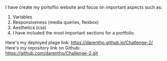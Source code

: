 I have create my portoflio website and focus on important aspects such as:

1. Variables
2. Responsiveness (media queries, flexbox)
3. Aesthetics (css)
4. I have included the most important sections for a portfolio.

Here's my deployed plage link: https://darentho.github.io/Challenge-2/
Here's my repository link on Github: https://github.com/darentho/Challenge-2.git
